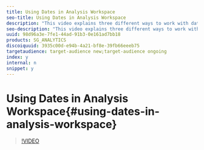 ```yaml
---
title: Using Dates in Analysis Workspace
seo-title: Using Dates in Analysis Workspace
description: "This video explains three different ways to work with dates in Freeform Analysis: the calendar, the date range elements, and the granularity elements. Not shown, somewhat embarrassingly: how to use dates to enable line charts. "
seo-description: "This video explains three different ways to work with dates in Freeform Analysis: the calendar, the date range elements, and the granularity elements. Not shown, somewhat embarrassingly: how to use dates to enable line charts. "
uuid: 98d96a3e-7fe1-44ad-91b3-0e161ad7bb18
products: SG_ANALYTICS
discoiquuid: 3935c00d-e94b-4a21-bf8e-39fb66eeeb75
targetaudience: target-audience new;target-audience ongoing
index: y
internal: n
snippet: y
---
```


# Using Dates in Analysis Workspace{#using-dates-in-analysis-workspace}

>[!VIDEO](https://video.tv.adobe.com/v/24136/?quality=12)

